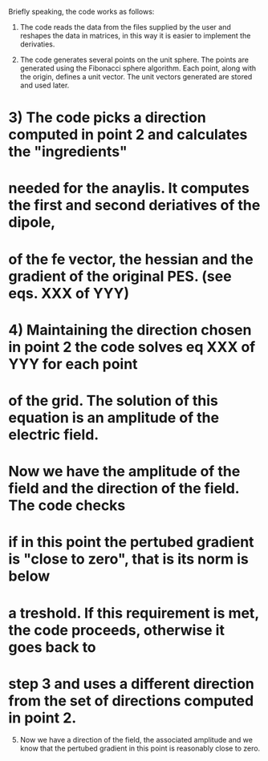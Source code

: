  Briefly speaking, the code works as follows:
 
 1) The code reads the data from the files supplied by the user and reshapes the data in matrices, in this way it is easier to implement the derivaties.    
 
2) The code generates several points on the unit sphere. The points are generated using the Fibonacci sphere algorithm. Each point, along with the origin, defines a unit vector. The unit vectors generated are stored and used later.

# 3) The code picks a direction computed in point 2 and calculates the "ingredients"
# needed for the anaylis.  It computes the first and second deriatives of the dipole,
# of the fe vector, the hessian and the gradient of the original PES. (see eqs. XXX of YYY)

# 4) Maintaining the direction chosen in point 2 the code solves eq XXX of YYY for each point 
# of the grid. The solution of this equation is an amplitude of the electric field.
# Now we have the amplitude of the field and the direction of the field. The code checks
# if in this point the pertubed gradient is "close to zero", that is its norm is below
# a treshold. If this requirement is met, the code proceeds, otherwise it goes back to 
# step 3 and uses a different direction from the set of directions computed in point 2.

5) Now we have a direction of the field, the associated amplitude and we know that the 
pertubed gradient in this point is reasonably close to zero. 
